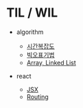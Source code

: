 # TIL / WIL

- algorithm

  - [시간복잡도](https://github.com/gunwoo8622/til/blob/main/algorithm/time_complexity.md)
  - [빅오표기법](https://github.com/gunwoo8622/til/blob/main/algorithm/big-O.md)
  - [Array, Linked List](https://github.com/gunwoo8622/til/blob/main/algorithm/array_linkedList.md)

- react
  - [JSX](https://github.com/gunwoo8622/til/blob/main/react/jsx.md)
  - [Routing](https://github.com/gunwoo8622/til/blob/main/react/routing.md)

